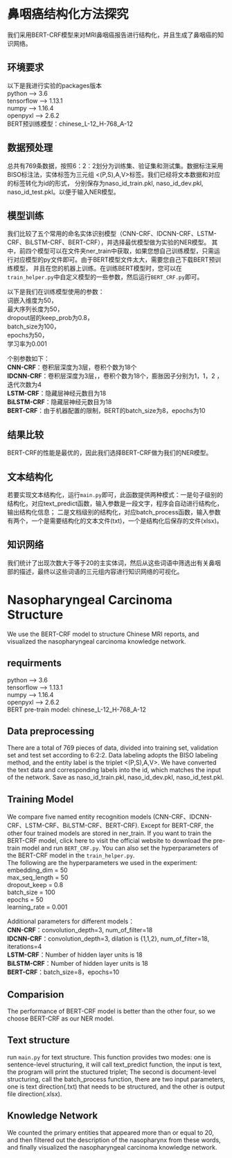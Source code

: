 # 鼻咽癌结构化方法探究
我们采用BERT-CRF模型来对MRI鼻咽癌报告进行结构化，并且生成了鼻咽癌的知识网络。
## 环境要求
以下是我进行实验的packages版本  
python --> 3.6  
tensorflow --> 1.13.1  
numpy --> 1.16.4  
openpyxl --> 2.6.2  
BERT预训练模型：chinese_L-12_H-768_A-12

## 数据预处理
总共有769条数据，按照6：2：2划分为训练集、验证集和测试集。数据标注采用BISO标注法，实体标签为三元组 <(P,S),A,V>标签。我们已经将文本数据和对应的标签转化为id的形式，
分别保存为naso_id_train.pkl, naso_id_dev.pkl, naso_id_test.pkl。以便于输入NER模型。
## 模型训练
我们比较了五个常用的命名实体识别模型（CNN-CRF、IDCNN-CRF、LSTM-CRF、BiLSTM-CRF、BERT-CRF），并选择最优模型做为实验的NER模型。
其中，前四个模型可以在文件夹ner_train中获取，如果您想自己训练模型，只需运行对应模型的py文件即可。由于BERT模型文件太大，需要您自己下载BERT预训练模型，
并且在您的机器上训练。在训练BERT模型时，您可以在`train_helper.py`中自定义模型的一些参数，然后运行`BERT_CRF.py`即可。  

以下是我们在训练模型使用的参数：  
词嵌入维度为50，  
最大序列长度为50，  
dropout层的keep_prob为0.8，  
batch_size为100，  
epochs为50，  
学习率为0.001

个别参数如下：  
**CNN-CRF**：卷积层深度为3层，卷积个数为18个  
**IDCNN-CRF**：卷积层深度为3层，，卷积个数为18个，膨胀因子分别为1，1，2 ，迭代次数为4  
**LSTM-CRF**：隐藏层神经元数目为18  
**BiLSTM-CRF**：隐藏层神经元数目为18  
**BERT-CRF**：由于机器配置的限制，BERT的batch_size为8，epochs为10
## 结果比较
BERT-CRF的性能是最优的，因此我们选择BERT-CRF做为我们的NER模型。
## 文本结构化
若要实现文本结构化，运行`main.py`即可，此函数提供两种模式：一是句子级别的结构化，对应text_predict函数，输入参数是一段文字，程序会自动进行结构化，输出结构化信息；
二是文档级别的结构化，对应batch_process函数，输入参数有两个，一个是需要结构化的文本文件(txt)，一个是结构化后保存的文件(xlsx)。
## 知识网络
我们统计了出现次数大于等于20的主实体词，然后从这些词语中筛选出有关鼻咽部的描述，最终以这些词语的三元组内容进行知识网络的可视化。



# Nasopharyngeal Carcinoma Structure
We use the BERT-CRF model to structure Chinese MRI reports, and visualized the nasopharyngeal carcinoma knowledge network.
## requirments
python --> 3.6  
tensorflow --> 1.13.1  
numpy --> 1.16.4  
openpyxl --> 2.6.2  
BERT pre-train model: chinese_L-12_H-768_A-12
## Data preprocessing
There are a total of 769 pieces of data, divided into training set, validation set and test set according to 6:2:2. 
Data labeling adopts the BISO labeling method, and the entity label is the triplet <(P,S),A,V>. 
We have converted the text data and corresponding labels into the id, which matches the input of the network.
Save as naso_id_train.pkl, naso_id_dev.pkl, naso_id_test.pkl.
## Training Model
We compare five named entity recognition models (CNN-CRF、IDCNN-CRF、LSTM-CRF、BiLSTM-CRF、BERT-CRF). 
Except for BERT-CRF, the other four trained models are stored in ner_train. If you want to train the BERT-CRF model, 
click here to visit the official website to download the pre-train model and run `BERT_CRF.py`. 
You can also set the hyperparameters of the BERT-CRF model in the `train_helper.py`.  
The following are the hyperparameters we used in the experiment:  
embedding_dim = 50  
max_seq_length = 50  
dropout_keep = 0.8  
batch_size = 100  
epochs = 50  
learning_rate = 0.001  

Additional parameters for different models：  
**CNN-CRF**：convolution_depth=3, num_of_filter=18  
**IDCNN-CRF**：convolution_depth=3, dilation is {1,1,2}, num_of_filter=18, iterations=4  
**LSTM-CRF**：Number of hidden layer units is 18   
**BiLSTM-CRF**：Number of hidden layer units is 18  
**BERT-CRF**：batch_size=8，epochs=10

## Comparision
The performance of BERT-CRF model is better than the other four, so we choose BERT-CRF as our NER model.

## Text structure
run `main.py` for text structure. This function provides two modes: one is sentence-level structuring, 
it will call text_predict function, the input is text, the program will print the stuctured triplet;
The second is document-level structuring, call the batch_process function, there are two input parameters, 
one is text direction(.txt) that needs to be structured, and the other is output file direction(.xlsx).
## Knowledge Network
We counted the primary entities that appeared more than or equal to 20, and then filtered out the description of the nasopharynx from these words, 
and finally visualized the nasopharyngeal carcinoma knowledge network.

